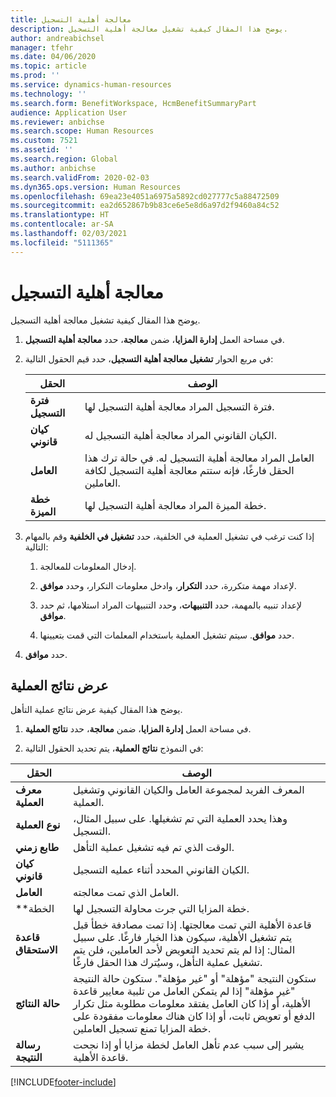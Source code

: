 ```yaml
---
title: معالجة أهلية التسجيل‬
description: يوضح هذا المقال كيفية تشغيل معالجة أهلية التسجيل.
author: andreabichsel
manager: tfehr
ms.date: 04/06/2020
ms.topic: article
ms.prod: ''
ms.service: dynamics-human-resources
ms.technology: ''
ms.search.form: BenefitWorkspace, HcmBenefitSummaryPart
audience: Application User
ms.reviewer: anbichse
ms.search.scope: Human Resources
ms.custom: 7521
ms.assetid: ''
ms.search.region: Global
ms.author: anbichse
ms.search.validFrom: 2020-02-03
ms.dyn365.ops.version: Human Resources
ms.openlocfilehash: 69ea23e4051a6975a5892cd027777c5a88472509
ms.sourcegitcommit: ea2d652867b9b83ce6e5e8d6a97d2f9460a84c52
ms.translationtype: HT
ms.contentlocale: ar-SA
ms.lasthandoff: 02/03/2021
ms.locfileid: "5111365"
---
```

# <a name="process-enrollment-eligibility"></a>معالجة أهلية التسجيل‬

يوضح هذا المقال كيفية تشغيل معالجة أهلية التسجيل.

1. في مساحة العمل **إدارة المزايا**، ضمن **معالجة**، حدد **معالجة أهلية التسجيل**.

2. في مربع الحوار **تشغيل معالجة أهلية التسجيل**، حدد قيم الحقول التالية:

   | الحقل | ‏‏الوصف |
   | --- | --- |
   | **فترة التسجيل** | فترة التسجيل المراد معالجة أهلية التسجيل لها. |
   | **كيان قانوني** | الكيان القانوني المراد معالجة أهلية التسجيل له. |
   | **العامل** | العامل المراد معالجة أهلية التسجيل له. في حالة ترك هذا الحقل فارغًا، فإنه ستتم معالجة أهلية التسجيل لكافة العاملين. |
   | **خطة الميزة** | خطة الميزة المراد معالجة أهلية التسجيل لها.

3. إذا كنت ترغب في تشغيل العملية في الخلفية، حدد **تشغيل في الخلفية** وقم بالمهام التالية:

   1. إدخال المعلومات للمعالجة.

   2. لإعداد مهمة متكررة، حدد **التكرار**، وادخل معلومات التكرار، وحدد **موافق**.

   3. لإعداد تنبيه بالمهمة، حدد **التنبيهات**، وحدد التنبيهات المراد استلامها، ثم حدد **موافق**.

   4. حدد **موافق**. سيتم تشغيل العملية باستخدام المعلمات التي قمت بتعيينها.

4. حدد **موافق**.

## <a name="view-process-results"></a>عرض نتائج العملية

يوضح هذا المقال كيفية عرض نتائج عملية التأهل.

1.  في مساحة العمل **إدارة المزايا**، ضمن **معالجة**، حدد **نتائج العملية**.

2.  في النموذج **نتائج العملية**، يتم تحديد الحقول التالية:

   | الحقل | ‏‏الوصف |
   | --- | --- |
   | **معرف العملية** | المعرف الفريد لمجموعة العامل والكيان القانوني وتشغيل العملية. |
   | **نوع العملية** | وهذا يحدد العملية التي تم تشغيلها. على سبيل المثال، التسجيل. |
   | **طابع زمني** | الوقت الذي تم فيه تشغيل عملية التأهل. |
   | **كيان قانوني** | الكيان القانوني المحدد أثناء عمليه التسجيل. |
   | **العامل** | العامل الذي تمت معالجته. |
   | **الخطة | خطة المزايا التي جرت محاولة التسجيل لها. |
   | **قاعدة الاستحقاق** | قاعدة الأهلية التي تمت معالجتها. إذا تمت مصادفة خطأ قبل يتم تشغيل الأهلية، سيكون هذا الخيار فارغًا. على سبيل المثال: إذا لم يتم تحديد التعويض لأحد العاملين، فلن يتم تشغيل عملية التأهل، وسيُترك هذا الحقل فارغًا. |
   | **حالة النتائج** | ستكون النتيجة "مؤهلة" أو "غير مؤهلة". ستكون حالة النتيجة "غير مؤهلة" إذا لم يتمكن العامل من تلبية معايير قاعدة الأهلية، أو إذا كان العامل يفتقد معلومات مطلوبة مثل تكرار الدفع أو تعويض ثابت، أو إذا كان هناك معلومات مفقودة على خطة المزايا تمنع تسجيل العاملين. |
   | **رسالة النتيجة** | يشير إلى سبب عدم تأهل العامل لخطة مزايا أو إذا نجحت قاعدة الأهلية. |



[!INCLUDE[footer-include](../includes/footer-banner.md)]
